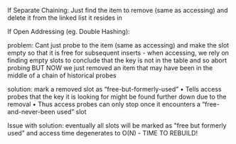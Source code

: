 
If Separate Chaining: 
Just find the item to remove (same as accessing) and delete it from the linked list it resides in

If Open Addressing (eg. Double Hashing):

problem: 
Cant just probe to the item (same as accessing) and make the slot empty so that it is free for subsequent inserts - when accessing, we rely on finding empty slots to conclude that the key is not in the table and so abort probing BUT NOW we just removed an item that may have been in the middle of a chain of historical probes

solution: 
 mark a removed slot as “free-but-formerly-used” 
 • Tells access probes that the key it is looking for might be found further down due to the removal • Thus access probes can only stop once it encounters a “free-and-never-been used” slot
 
 Issue with solution: eventually all slots will be marked as "free but formerly used" and access time degenerates to O(N) - TIME TO REBUILD!